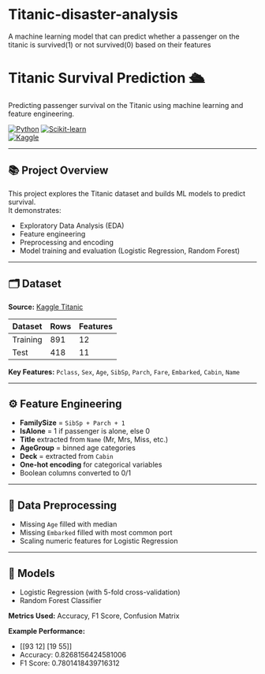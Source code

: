 # Titanic-disaster-analysis
A machine learning model that can predict whether a passenger on the titanic is survived(1) or not survived(0) based on their features

# Titanic Survival Prediction 🛳️

Predicting passenger survival on the Titanic using machine learning and feature engineering.  

[![Python](https://img.shields.io/badge/Python-3.11-blue)](https://www.python.org/) 
[![Scikit-learn](https://img.shields.io/badge/Scikit--learn-1.3.0-green)](https://scikit-learn.org/)  
[![Kaggle](https://img.shields.io/badge/Kaggle-Titanic-orange)](https://www.kaggle.com/c/titanic)

---

## 📚 Project Overview
This project explores the Titanic dataset and builds ML models to predict survival.  
It demonstrates:
- Exploratory Data Analysis (EDA)
- Feature engineering
- Preprocessing and encoding
- Model training and evaluation (Logistic Regression, Random Forest)

---

## 🗂 Dataset
**Source:** [Kaggle Titanic](https://www.kaggle.com/c/titanic/data)  

| Dataset | Rows | Features |
|---------|------|---------|
| Training | 891 | 12 |
| Test | 418 | 11 |

**Key Features:** `Pclass`, `Sex`, `Age`, `SibSp`, `Parch`, `Fare`, `Embarked`, `Cabin`, `Name`

---

## ⚙️ Feature Engineering
- **FamilySize** = `SibSp + Parch + 1`  
- **IsAlone** = 1 if passenger is alone, else 0  
- **Title** extracted from `Name` (Mr, Mrs, Miss, etc.)  
- **AgeGroup** = binned age categories  
- **Deck** = extracted from `Cabin`  
- **One-hot encoding** for categorical variables  
- Boolean columns converted to 0/1  

---

## 🔧 Data Preprocessing
- Missing `Age` filled with median  
- Missing `Embarked` filled with most common port  
- Scaling numeric features for Logistic Regression  

---

## 🤖 Models
- Logistic Regression (with 5-fold cross-validation)  
- Random Forest Classifier  

**Metrics Used:** Accuracy, F1 Score, Confusion Matrix  

**Example Performance:**
- [[93 12]
 [19 55]]
- Accuracy: 0.8268156424581006
- F1 Score: 0.7801418439716312
